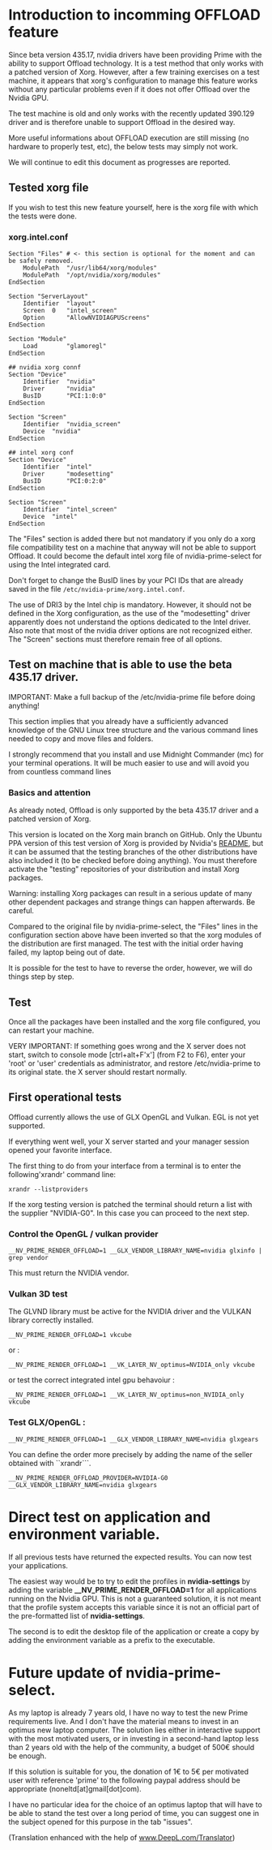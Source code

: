 # Introduction to incomming OFFLOAD feature  
Since beta version 435.17, nvidia drivers have been providing Prime with the ability to support Offload technology. It is a test method that only works with a patched version of Xorg. However, after a few training exercises on a test machine, it appears that xorg's configuration to manage this feature works without any particular problems even if it does not offer Offload over the Nvidia GPU.

The test machine is old and only works with the recently updated 390.129 driver and is therefore unable to support Offload in the desired way.


More useful informations about OFFLOAD execution are still missing (no hardware to properly test, etc), the below tests may simply not work.

We will continue to edit this document as progresses are reported.

## Tested xorg file
If you wish to test this new feature yourself, here is the xorg file with which the tests were done.

### xorg.intel.conf
```
Section "Files" # <- this section is optional for the moment and can be safely removed.
    ModulePath	"/usr/lib64/xorg/modules"
    ModulePath	"/opt/nvidia/xorg/modules"
EndSection

Section "ServerLayout"
	Identifier	"layout"
	Screen	0	"intel_screen"
	Option		"AllowNVIDIAGPUScreens"
EndSection

Section "Module"
	Load		"glamoregl"
EndSection

## nvidia xorg connf
Section "Device"
	Identifier	"nvidia"
	Driver		"nvidia"
	BusID		"PCI:1:0:0"
EndSection

Section "Screen"
	Identifier	"nvidia_screen"
	Device	"nvidia"
EndSection

## intel xorg conf
Section "Device"
	Identifier	"intel"
	Driver		"modesetting"
	BusID		"PCI:0:2:0"
EndSection

Section "Screen"
	Identifier	"intel_screen"
	Device	"intel"
EndSection
```

The "Files" section is added there but not mandatory if you only do a xorg file compatibility test on a machine that anyway will not be able to support Offload. It could become the default intel xorg file of nvidia-prime-select for using the Intel integrated card.

Don't forget to change the BusID lines by your PCI IDs that are already saved in the file ```/etc/nvidia-prime/xorg.intel.conf```.

The use of DRI3 by the Intel chip is mandatory. However, it should not be defined in the Xorg configuration, as the use of the "modesetting" driver apparently does not understand the options dedicated to the Intel driver. Also note that most of the nvidia driver options are not recognized either. The "Screen" sections must therefore remain free of all options.

## Test on machine that is able to use the beta 435.17 driver.
IMPORTANT: Make a full backup of the /etc/nvidia-prime file before doing anything!


This section implies that you already have a sufficiently advanced knowledge of the GNU Linux tree structure and the various command lines needed to copy and move files and folders.

I strongly recommend that you install and use Midnight Commander (mc) for your terminal operations. It will be much easier to use and will avoid you from countless command lines

### Basics and attention
As already noted, Offload is only supported by the beta 435.17 driver and a patched version of Xorg.

This version is located on the Xorg main branch on GitHub. Only the Ubuntu PPA version of this test version of Xorg is provided by Nvidia's [README](https://download.nvidia.com/XFree86/Linux-x86_64/435.17/README/primerenderoffload.html), but it can be assumed that the testing branches of the other distributions have also included it (to be checked before doing anything). You must therefore activate the "testing" repositories of your distribution and install Xorg packages. 


Warning: installing Xorg packages can result in a serious update of many other dependent packages and strange things can happen afterwards. Be careful.


Compared to the original file by nvidia-prime-select, the "Files" lines in the configuration section above have been inverted so that the xorg modules of the distribution are first managed. The test with the initial order having failed, my laptop being out of date.

It is possible for the test to have to reverse the order, however, we will do things step by step.

## Test
Once all the packages have been installed and the xorg file configured, you can restart your machine.


VERY IMPORTANT: If something goes wrong and the X server does not start, switch to console mode [ctrl+alt+F'x'] (from F2 to F6), enter your 'root' or 'user' credentials as administrator, and restore /etc/nvidia-prime to its original state. the X server should restart normally.

## First operational tests
Offload currently allows the use of GLX OpenGL and Vulkan. EGL is not yet supported.

If everything went well, your X server started and your manager session opened your favorite interface.

The first thing to do from your interface from a terminal is to enter the following'xrandr' command line:

```xrandr --listproviders```

If the xorg testing version is patched the terminal should return a list with the supplier "NVIDIA-G0". In this case you can proceed to the next step.


### Control the OpenGL / vulkan provider
```__NV_PRIME_RENDER_OFFLOAD=1 __GLX_VENDOR_LIBRARY_NAME=nvidia glxinfo | grep vendor```

This must return the NVIDIA vendor.

### Vulkan 3D test
The GLVND library must be active for the NVIDIA driver and the VULKAN library correctly installed.

```__NV_PRIME_RENDER_OFFLOAD=1 vkcube```

or :

```__NV_PRIME_RENDER_OFFLOAD=1 __VK_LAYER_NV_optimus=NVIDIA_only vkcube```

or  test the correct integrated intel gpu behavoiur :

```__NV_PRIME_RENDER_OFFLOAD=1 __VK_LAYER_NV_optimus=non_NVIDIA_only vkcube```


### Test GLX/OpenGL :
```__NV_PRIME_RENDER_OFFLOAD=1 __GLX_VENDOR_LIBRARY_NAME=nvidia glxgears```

You can define the order more precisely by adding the name of the seller obtained with ``xrandr```.

```__NV_PRIME_RENDER_OFFLOAD_PROVIDER=NVIDIA-G0 __GLX_VENDOR_LIBRARY_NAME=nvidia glxgears```


# Direct test on application and environment variable.
If all previous tests have returned the expected results. You can now test your applications.

The easiest way would be to try to edit the profiles in **nvidia-settings** by adding the variable **__NV_PRIME_RENDER_OFFLOAD=1** for all applications running on the Nvidia GPU. This is not a guaranteed solution, it is not meant that the profile system accepts this variable since it is not an official part of the pre-formatted list of **nvidia-settings**.

The second is to edit the desktop file of the application or create a copy by adding the environment variable as a prefix to the executable.

# Future update of nvidia-prime-select.
As my laptop is already 7 years old, I have no way to test the new Prime requirements live. And I don't have the material means to invest in an optimus new laptop computer.
The solution lies either in interactive support with the most motivated users, or in investing in a second-hand laptop less than 2 years old with the help of the community, a budget of 500€ should be enough.

If this solution is suitable for you, the donation of 1€ to 5€ per motivated user with reference 'prime' to the following paypal address should be appropriate (noneltd[at]gmail[dot]com).

I have no particular idea for the choice of an optimus laptop that will have to be able to stand the test over a long period of time, you can suggest one in the subject opened for this purpose in the tab "issues".

(Translation enhanced with the help of www.DeepL.com/Translator)


